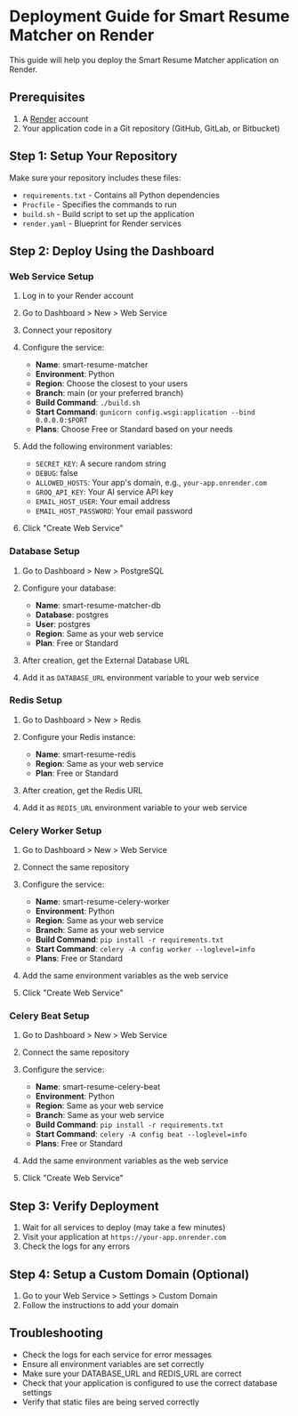 # Deployment Guide for Smart Resume Matcher on Render

This guide will help you deploy the Smart Resume Matcher application on Render.

## Prerequisites

1. A [Render](https://render.com/) account
2. Your application code in a Git repository (GitHub, GitLab, or Bitbucket)

## Step 1: Setup Your Repository

Make sure your repository includes these files:
- `requirements.txt` - Contains all Python dependencies
- `Procfile` - Specifies the commands to run
- `build.sh` - Build script to set up the application
- `render.yaml` - Blueprint for Render services

## Step 2: Deploy Using the Dashboard

### Web Service Setup

1. Log in to your Render account
2. Go to Dashboard > New > Web Service
3. Connect your repository
4. Configure the service:
   - **Name**: smart-resume-matcher
   - **Environment**: Python
   - **Region**: Choose the closest to your users
   - **Branch**: main (or your preferred branch)
   - **Build Command**: `./build.sh`
   - **Start Command**: `gunicorn config.wsgi:application --bind 0.0.0.0:$PORT`
   - **Plans**: Choose Free or Standard based on your needs

5. Add the following environment variables:
   - `SECRET_KEY`: A secure random string
   - `DEBUG`: false
   - `ALLOWED_HOSTS`: Your app's domain, e.g., `your-app.onrender.com`
   - `GROQ_API_KEY`: Your AI service API key
   - `EMAIL_HOST_USER`: Your email address
   - `EMAIL_HOST_PASSWORD`: Your email password

6. Click "Create Web Service"

### Database Setup

1. Go to Dashboard > New > PostgreSQL
2. Configure your database:
   - **Name**: smart-resume-matcher-db
   - **Database**: postgres
   - **User**: postgres
   - **Region**: Same as your web service
   - **Plan**: Free or Standard

3. After creation, get the External Database URL
4. Add it as `DATABASE_URL` environment variable to your web service

### Redis Setup

1. Go to Dashboard > New > Redis
2. Configure your Redis instance:
   - **Name**: smart-resume-redis
   - **Region**: Same as your web service
   - **Plan**: Free or Standard

3. After creation, get the Redis URL
4. Add it as `REDIS_URL` environment variable to your web service

### Celery Worker Setup

1. Go to Dashboard > New > Web Service
2. Connect the same repository
3. Configure the service:
   - **Name**: smart-resume-celery-worker
   - **Environment**: Python
   - **Region**: Same as your web service
   - **Branch**: Same as your web service
   - **Build Command**: `pip install -r requirements.txt`
   - **Start Command**: `celery -A config worker --loglevel=info`
   - **Plans**: Free or Standard

4. Add the same environment variables as the web service
5. Click "Create Web Service"

### Celery Beat Setup

1. Go to Dashboard > New > Web Service
2. Connect the same repository
3. Configure the service:
   - **Name**: smart-resume-celery-beat
   - **Environment**: Python
   - **Region**: Same as your web service
   - **Branch**: Same as your web service
   - **Build Command**: `pip install -r requirements.txt`
   - **Start Command**: `celery -A config beat --loglevel=info`
   - **Plans**: Free or Standard

4. Add the same environment variables as the web service
5. Click "Create Web Service"

## Step 3: Verify Deployment

1. Wait for all services to deploy (may take a few minutes)
2. Visit your application at `https://your-app.onrender.com`
3. Check the logs for any errors

## Step 4: Setup a Custom Domain (Optional)

1. Go to your Web Service > Settings > Custom Domain
2. Follow the instructions to add your domain

## Troubleshooting

- Check the logs for each service for error messages
- Ensure all environment variables are set correctly
- Make sure your DATABASE_URL and REDIS_URL are correct
- Check that your application is configured to use the correct database settings
- Verify that static files are being served correctly
